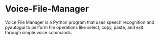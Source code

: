 # Voice-File-Manager
Voice File Manager is a Python program that uses speech recognition and pyautogui to perform file operations like select, copy, paste, and exit through simple voice commands.
